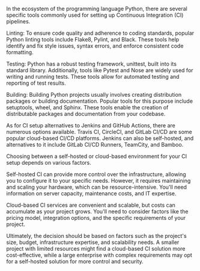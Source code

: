 In the ecosystem of the programming language Python, there are several specific tools commonly used for setting up Continuous Integration (CI) pipelines.

Linting: To ensure code quality and adherence to coding standards, popular Python linting tools include Flake8, Pylint, and Black. These tools help identify and fix style issues, syntax errors, and enforce consistent code formatting.

Testing: Python has a robust testing framework, unittest, built into its standard library. Additionally, tools like Pytest and Nose are widely used for writing and running tests. These tools allow for automated testing and reporting of test results.

Building: Building Python projects usually involves creating distribution packages or building documentation. Popular tools for this purpose include setuptools, wheel, and Sphinx. These tools enable the creation of distributable packages and documentation from your codebase.

As for CI setup alternatives to Jenkins and GitHub Actions, there are numerous options available. Travis CI, CircleCI, and GitLab CI/CD are some popular cloud-based CI/CD platforms. Jenkins can also be self-hosted, and alternatives to it include GitLab CI/CD Runners, TeamCity, and Bamboo.

Choosing between a self-hosted or cloud-based environment for your CI setup depends on various factors.

Self-hosted CI can provide more control over the infrastructure, allowing you to configure it to your specific needs. However, it requires maintaining and scaling your hardware, which can be resource-intensive. You'll need information on server capacity, maintenance costs, and IT expertise.

Cloud-based CI services are convenient and scalable, but costs can accumulate as your project grows. You'll need to consider factors like the pricing model, integration options, and the specific requirements of your project.

Ultimately, the decision should be based on factors such as the project's size, budget, infrastructure expertise, and scalability needs. A smaller project with limited resources might find a cloud-based CI solution more cost-effective, while a large enterprise with complex requirements may opt for a self-hosted solution for more control and security.